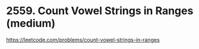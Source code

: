 # 2559. Count Vowel Strings in Ranges (medium)

https://leetcode.com/problems/count-vowel-strings-in-ranges
